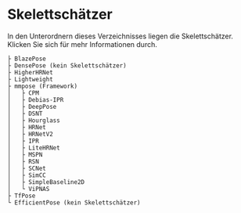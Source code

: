 # Skelettschätzer
In den Unterordnern dieses Verzeichnisses liegen die Skelettschätzer.
Klicken Sie sich für mehr Informationen durch.
```
├ BlazePose
├ DensePose (kein Skelettschätzer)
├ HigherHRNet
├ Lightweight
├ mmpose (Framework)
│   ├ CPM
│   ├ Debias-IPR
│   ├ DeepPose
│   ├ DSNT
│   ├ Hourglass
│   ├ HRNet
│   ├ HRNetV2
│   ├ IPR
│   ├ LiteHRNet
│   ├ MSPN
│   ├ RSN
│   ├ SCNet
│   ├ SimCC
│   ├ SimpleBaseline2D
│   └ ViPNAS
├ TfPose
└ EfficientPose (kein Skelettschätzer)
```